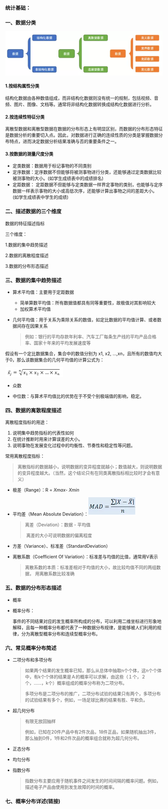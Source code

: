 ### 统计基础：

### 一、数据分类

![](https://github.com/Zoenamed/Learn-Data-mining/blob/master/img/1.webp)

#### 1.按结构属性分类

结构化数据由各种数值组成，而非结构化数据则没有统一的规制，包括视频、音频、图片、图像、文档等。通常将非结构化数据转换成结构化数据进行分析。

#### 2.按连续性特征分类

离散型数据和离散型数据在数据的分布形态上有明显区别，而数据的分布形态特征是数据分析的重要切入点。因此，对数据进行正确的连续性质的分类是掌握数据分布特点，进而决定数据分析结果准确与否的重要条件之一。

#### 3.按数据的测量尺度分类

- 定类数据：数据用于标记事物的不同类别
- 定序数据：定序数据不但能够将被测事物进行分类，还能够通过定类数据比较被测事物的大小。(如学生成绩表中的成绩排名)
- 定距数据： 定距数据不但能够与定类数据一样界定事物的类别，也能够与定序数据一样表示事物的大小或高低次序，还能够计算出事物之间的差距大小。(如学生成绩表中学生的成绩)



### 二、描述数据的三个维度

数据的特征描述指标

三个维度：

1.数据的集中趋势描述

2.数据的离散程度描述

3.数据的分布形态描述

### 三、数据的集中趋势描述

- 算术平均值：主要用于定距数据
  - 简单算数平均值：所有数据值都具有同等重要性，故极值对其影响较大
  - 加权算术平均值

- 几何平均值：用于关系为乘除关系的数值，如定比数据的平均值计算、或者数据间存在因果关系

  > 例如：银行的平均存款年利率、汽车工厂每条生产线的平均产品合格率、国家十年来的平均发展速度等

假设有一个定比数据集合，集合中的数值分别为 x1, x2, …,xn，且所有的数值均大于0，那么该数据集合的几何平均值的计算公式为：

![](https://github.com/Zoenamed/Learn-Data-mining/blob/master/img/2.png)

- 众数

- 中位数：与算术平均值比的优势在于不受个别极端值的影响，稳定。

### 四、数据的离散程度描述

离散程度指标的用途：

1. 说明集中趋势指标的代表性如何
2. 在统计推断时用来计算误差的大小。
3. 说明事物在发展变化过程中的均衡性、节奏性和稳定性等问题。

常用离散程度指标：

> 离散指标的数据越小，说明数据的变异程度就越小；数值越大，则说明数据的变异程度越大。（当然，这个结论只有在同类离散指标相比较时才会有意义）

- 极差（Range）：R = *Xmax*- *Xmin*
- 平均差（Mean Absolute Deviation）：![](https://github.com/Zoenamed/Learn-Data-mining/blob/master/img/3.webp)

  > 离差（Deviation）：数据 - 平均值
  >
  > ​						            离差的大小可说明数据的偏离程度

- 方差（Variance）、标准差（StandardDeviation）

- 离散系数（Coefficient Of Variation）：标准差与均值的比值，通常用V表示

  > 离散系数的本质：标准差相对于均值的大小，故比较均值不同的两组数据，								用离散系数比较准确

### 五、数据的分布形态描述

- 概率

- 概率分布：

  事件的不同结果对应的发生概率所构成的分布，可以利用二维坐标进行形象地解释，且每一种概率分布都代表了一种数据分布规律，是能够被人们利用的规律，分为离散型概率分布和连续型概率分布。

### 六、常见概率分布简述

- 二项分布和多项分布

  > 如果两个结果的发生概率已知，那么从总体中抽取n个个体，这n个个体中，有k个个体的结果是Ａ的概率可以求解，由这些（１个，２个，……，k个）概率组成的概率分布称为二项分布。
  >
  > 多项分布是二项分布的推广，二项分布试验的结果只有两个，多项分布的试验结果有多个，例如，一场足球比赛的结果有胜、平和负。

- 超几何分布

  > 有限无放回抽样
  >
  > 例如，已知在20件产品中有2件次品，18件正品，如果随机抽出3件，那么抽到0件，1件和2件次品的概率组合就称为超几何分布。

- 正态分布

- 均匀分布

- 指数分布

  > 指数分布主要应用于随机事件之间发生的时间间隔的概率问题。例如，描述电子产品由使用到发生故障的时间的概率。

### 七、概率分布详述(链接)
